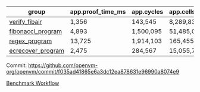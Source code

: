 | group | app.proof_time_ms | app.cycles | app.cells_used | leaf.proof_time_ms | leaf.cycles | leaf.cells_used |
| -- | -- | -- | -- | -- | -- | -- |
| [verify_fibair](https://github.com/openvm-org/openvm/blob/benchmark-results/benchmarks/verify_fibair-f035ad41865e6a3dc12ea878631e96990a8074e9.md) | 1,356 |  143,545 |  8,289,832 |- | - | - |
| [fibonacci_program](https://github.com/openvm-org/openvm/blob/benchmark-results/benchmarks/fibonacci-f035ad41865e6a3dc12ea878631e96990a8074e9.md) | 4,893 |  1,500,095 |  51,485,080 | 3,780 |  615,362 |  33,541,114 |
| [regex_program](https://github.com/openvm-org/openvm/blob/benchmark-results/benchmarks/regex-f035ad41865e6a3dc12ea878631e96990a8074e9.md) | 13,725 |  1,914,103 |  165,455,373 | 16,075 |  2,056,380 |  154,573,996 |
| [ecrecover_program](https://github.com/openvm-org/openvm/blob/benchmark-results/benchmarks/ecrecover-f035ad41865e6a3dc12ea878631e96990a8074e9.md) | 2,475 |  284,567 |  15,055,723 | 11,299 |  1,604,010 |  117,320,910 |


Commit: https://github.com/openvm-org/openvm/commit/f035ad41865e6a3dc12ea878631e96990a8074e9

[Benchmark Workflow](https://github.com/openvm-org/openvm/actions/runs/13348450415)
